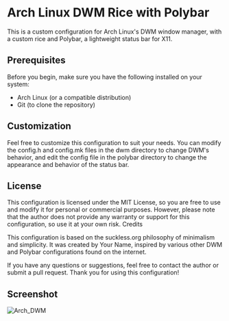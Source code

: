 # Arch Linux DWM Rice with Polybar

This is a custom configuration for Arch Linux's DWM window manager, with a custom rice and Polybar, a lightweight status bar for X11.

## Prerequisites

Before you begin, make sure you have the following installed on your system:

- Arch Linux (or a compatible distribution)
- Git (to clone the repository)

## Customization

Feel free to customize this configuration to suit your needs. You can modify the config.h and config.mk files in the dwm directory to change DWM's behavior, and edit the config file in the polybar directory to change the appearance and behavior of the status bar.

## License

This configuration is licensed under the MIT License, so you are free to use and modify it for personal or commercial purposes. However, please note that the author does not provide any warranty or support for this configuration, so use it at your own risk.
Credits

This configuration is based on the suckless.org philosophy of minimalism and simplicity. It was created by Your Name, inspired by various other DWM and Polybar configurations found on the internet.

If you have any questions or suggestions, feel free to contact the author or submit a pull request. Thank you for using this configuration!


## Screenshot

![Arch_DWM](https://github.com/Brainitech/DWM-dotfiles/assets/116993889/5890b141-aacd-481d-a8f0-cffb2bd22dcb)

